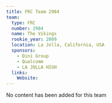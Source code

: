 ```yaml
---
title: FRC Team 2984
team:
  type: FRC
  number: 2984
  name: The Vikings
  rookie_year: 2009
  location: La Jolla, California, USA
  sponsors:
    - Dini Group
    - Qualcomm
    - LA JOLLA HIGH
  links:
    Website: 
---
```

No content has been added for this team
